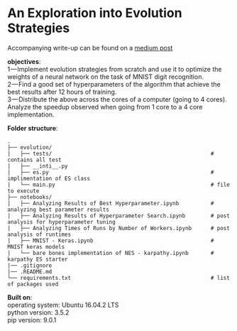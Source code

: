 # An Exploration into Evolution Strategies



Accompanying write-up can be found on a [medium post](https://medium.com/@jovansardinha/an-exploration-into-evolution-strategies-97c42122c486)

**objectives**:  
1 — Implement evolution strategies from scratch and use it to optimize the weights of a neural network on the task of MNIST digit recognition.  
2 — Find a good set of hyperparameters of the algorithm that achieve the best results after 12 hours of training.  
3 — Distribute the above across the cores of a computer (going to 4 cores). Analyze the speedup observed when going from 1 core to a 4 core implementation.  


**Folder structure**:

```
.
├── evolution/
|   ├── tests/													# contains all test
|   ├── __inti__.py									
|   ├── es.py													# implimentation of ES class
|   └── main.py													# file to execute 
├── notebooks/
|   ├── Analyzing Results of Best Hyperparameter.ipynb			# analyzing best parameter results
|   ├── Analyzing Results of Hyperparameter Search.ipynb		# post analysis for hyperparameter tuning
|   ├── Analyzing Times of Runs by Number of Workers.ipynb		# post analysis of runtimes
|   ├── MNIST - Keras.ipynb										# MNIST keras models
|   └── bare bones implementation of NES - karpathy.ipynb		# karpathy ES starter
|── .gitignore
|── .README.md
└── requirements.txt											# list of packages used
```


**Built on**:  
operating system: Ubuntu 16.04.2 LTS  
python version: 3.5.2  
pip version: 9.0.1
